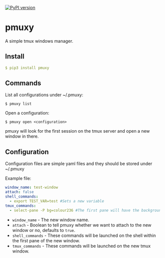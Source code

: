 [![PyPI version](https://badge.fury.io/py/pmuxy.svg)](https://badge.fury.io/py/pmuxy)
# pmuxy

A simple tmux windows manager.

## Install

```yaml
$ pip3 install pmuxy
```

## Commands

List all configurations under ~/.pmuxy:
```
$ pmuxy list
```

Open a configuration:
```
$ pmuxy open <configuration>
```
pmuxy will look for the first session on the tmux server and open a new window in there.

## Configuration

Configuration files are simple yaml files and they should be stored under ~/.pmuxy

Example file:
```yaml
window_name: test-window
attach: false
shell_commands:
  - export TEST_VAR=test #Sets a new variable
tmux_commands:
  - select-pane -P bg=colour236 #The first pane will have the background color 236
```
* `window_name` - The new window name.
* `attach` - Boolean to tell pmuxy whether we want to attach to the new window or no, defaults to `true`.
* `shell_commands` - These commands will be launched on the shell within the first pane of the new window.
* `tmux_commands` - These commands will be launched on the new tmux window.
